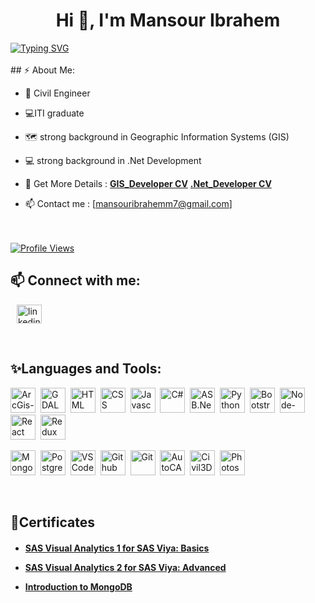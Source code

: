 
<h1 align="center">Hi 👋, I'm Mansour Ibrahem</h1>
<a href="https://git.io/typing-svg"><img src="https://readme-typing-svg.demolab.com?font=Fira+Code&duration=1500&pause=1000&color=02B300&width=450&lines=GIS+Developer;.Net+Developer;GIS+Analyst;ITIan" alt="Typing SVG" /></a>
<br>
<br>
## ⚡ About Me:

- 👷 Civil Engineer

- 💻ITI graduate 

- 🗺️ strong background in Geographic Information Systems (GIS)

- 💻 strong background in .Net Development

  

- 📝 Get More Details : 
[**GIS_Developer CV**](https://drive.google.com/drive/u/0/folders/1ugRyK4i1XTqn9flWqMMMhGEj_Lxe5YnS)
[**.Net_Developer CV**](https://drive.google.com/drive/u/0/folders/1ZpEE2e9ttWlwuvrFIFEp_N3oo4ctffea)

- 📫 Contact me : [mansouribrahemm7@gmail.com]
<br><br><br>
<a href="https://github.com/mansouribrahem7">
   <img alt="Profile Views" src="https://komarev.com/ghpvc/?username=mansouribrahem7&style=flat-square&label=Profile+Views&color=0891b2" />
</a>

## 📫 Connect with me:

<p align="left">
    <a style="margin: 0 10px" href="https://www.linkedin.com/in/mansour-ibrahem7/" target="blank"><img align="center" src="https://raw.githubusercontent.com/rahuldkjain/github-profile-readme-generator/master/src/images/icons/Social/linked-in-alt.svg" alt="linkedin" height="30" width="40" /></a>
</p>

<br>
<h2 align="left">✨Languages and Tools:</h2>
<p align="left"> 
<img src="assets/icons/arcgis-pro.png" alt="ArcGis-Pro" width="40" height="40"/>&nbsp;
<img src="assets/icons/GDAL.png" alt="GDAL" width="40" height="40"/>&nbsp;
<img src="assets/icons/HTML.svg" alt="HTML" width="40" height="40"/>&nbsp;
<img src="assets/icons/CSS.svg" alt="CSS" width="40" height="40"/>&nbsp;
<img src="assets/icons/JavaScript.svg" alt="Javascript" width="40" height="40"/>&nbsp;
<img src="assets/icons/C%23.png" alt="C#" width="40" height="40"/>&nbsp;
<img src="assets/icons/ASB.Net_MVC.png" alt="ASB.Net" width="40" height="40"/>&nbsp;
<img src="assets/icons/Python-Dark.svg" alt="Python" width="40" height="40"/>&nbsp;
<img src="assets/icons/Bootstrap.svg" alt="Bootstrap" width="40" height="40"/>&nbsp;
<img src="assets/icons/Node-Js.png" alt="Node-Js" width="40" height="40"/>&nbsp;
<img src="assets/icons/React-Dark.svg" alt="React" width="40" height="40"/>&nbsp;
<img src="assets/icons/Redux.svg" alt="Redux" width="40" height="40"/>&nbsp;

<img src="assets/icons/MongoDB.svg" alt="MongoDB" width="40" height="40"/>&nbsp;
<img src="assets/icons/PostgreSQL-Dark.svg" alt="PostgreSQL" width="40" height="40"/>&nbsp;
<img src="assets/icons/VSCode-Dark.svg" alt="VS Code" width="40" height="40"/>&nbsp;
<img src="assets/icons/Github-Dark.svg" alt="Github" width="40" height="40"/>&nbsp;
<img src="assets/icons/Git.svg" alt="Git" width="40" height="40"/>&nbsp;
<img src="assets/icons/AutoCAD-Dark.svg" alt="AutoCAD" width="40" height="40"/>&nbsp;
<img src="assets/icons/C3D.png" alt="Civil3D" width="40" height="40"/>&nbsp;
<img src="assets/icons/Photoshop.svg" alt="Photoshop" width="40" height="40"/>&nbsp;
</p>

<br>
<h2 align="left">📜Certificates</h2>

<h4>
   

   
- <a href="https://www.credly.com/badges/202c9478-bf8d-4ba6-97f1-45520ee3c698/">SAS Visual Analytics 1 for SAS Viya: Basics</a>

- <a href="https://www.credly.com/badges/74938f7c-7a79-424e-b04f-e5c3e20d112d/">SAS Visual Analytics 2 for SAS Viya: Advanced</a>

- <a href="https://learn.mongodb.com/c/z0ANpTy-R5GseUh14PxEAQ">Introduction to MongoDB</a>
  

  
</h4>

